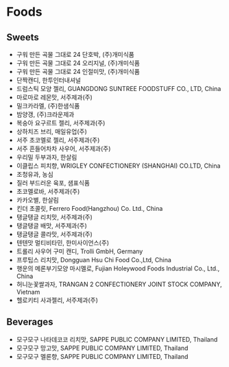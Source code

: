 # Foods
## Sweets
* 구워 만든 곡물 그대로 24 단호박, (주)개미식품
* 구워 만든 곡물 그대로 24 오리지널, (주)개미식품
* 구워 만든 곡물 그대로 24 인절미맛, (주)개미식품
* 단짝캔디, 한투인터내셔널
* 드럼스틱 모양 젤리, GUANGDONG SUNTREE FOODSTUFF CO., LTD, China
* 마로마로 레몬맛, 서주제과(주)
* 밀크카라멜, (주)한샘식품
* 밤양갱, (주)크라운제과
* 복숭아 요구르트 젤리, 서주제과(주)
* 상하치즈 브리, 매일유업(주)
* 서주 초코멜로 젤리, 서주제과(주)
* 서주 흔들어차차 사우어, 서주제과(주)
* 우리밀 두부과자, 한살림
* 이클립스 피치향, WRIGLEY CONFECTIONERY (SHANGHAI) CO.LTD, China
* 조청유과, 농심
* 질러 부드러운 육포, 샘표식품
* 초코멜로바, 서주제과(주)
* 카카오별, 한살림
* 킨더 초콜릿, Ferrero Food(Hangzhou) Co. Ltd., China
* 탱글탱글 리치맛, 서주제과(주)
* 탱글탱글 배맛, 서주제과(주)
* 탱글탱글 콜라맛, 서주제과(주)
* 텐텐맛 멀티비타민, 한미사이언스(주)
* 트롤리 사우어 구미 캔디, Trolli GmbH, Germany
* 프루팁스 리치맛, Dongguan Hsu Chi Food Co.,Ltd, China
* 행운의 메론부기모양 마시멜로, Fujian Holeywood Foods Industrial Co., Ltd., China
* 허니눈꽃쌀과자, TRANGAN 2 CONFECTIONERY JOINT STOCK COMPANY, Vietnam
* 헬로키티 사과젤리, 서주제과(주)

## Beverages
* 모구모구 나타데코코 리치맛, SAPPE PUBLIC COMPANY LIMITED, Thailand
* 모구모구 망고맛, SAPPE PUBLIC COMPANY LIMITED, Thailand
* 모구모구 멜론향, SAPPE PUBLIC COMPANY LIMITED, Thailand
